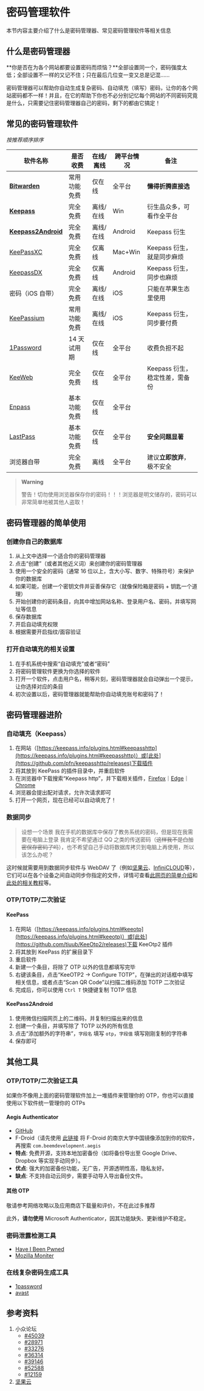 # 密码管理软件

本节内容主要介绍了什么是密码管理器、常见密码管理软件等相关信息

## 什么是密码管理器

**你是否在为各个网站都要设置密码而烦恼？**全部设置同一个，密码强度太低；全部设置不一样的又记不住；只在最后几位变一变又总是记混……

密码管理器可以帮助你自动生成复杂密码、自动填充（填写）密码，让你的各个网站密码都不一样！并且，在它的帮助下你也不必分别记忆每个网站的不同密码究竟是什么，只需要记住密码管理器自己的密码，剩下的都由它搞定！

## 常见的密码管理软件

_按推荐顺序排序_

| 软件名称                                                                              | 是否收费      | 在线/离线 | 跨平台情况 | 备注                                    |
| ------------------------------------------------------------------ | ------------ | --------- | ---------- | ------------------------------ |
| [**Bitwarden**](https://bitwarden.com/)                                     | 常用功能免费 | 仅在线     | 全平台      | **懒得折腾直接选**                 |
| [**Keepass**](https://keepass.info/)                                         | 完全免费      | 离线/在线 | Win          | 衍生品众多，可看作全平台         |
| [**Keepass2Android**](https://github.com/PhilippC/keepass2android) | 完全免费      | 离线/在线 | Android     | Keepass 衍生                         |
| [KeePassXC](https://keepassxc.org/)                                          | 完全免费      | 仅离线     | Mac+Win     | Keepass 衍生，就是同步麻烦      |
| [KeepassDX](https://www.keepassdx.com/)                                     | 完全免费      | 仅离线     | Android     | Keepass 衍生，同步也麻烦         |
| 密码（iOS 自带）                                                                    | 完全免费      | 离线/在线 | iOS          | 只能在苹果生态里使用              |
| [KeePassium](https://keepassium.com/)                                        | 常用功能免费 | 离线/在线 | iOS          | Keepass 衍生，同步要付费         |
| [1Password](https://1password.com/zh-cn)                                    | 14 天试用期  | 仅在线     | 全平台      | 收费负担不起                         |
| [KeeWeb](https://keeweb.info/)                                                 | 完全免费      | 仅在线     | 全平台      | Keepass 衍生，稳定性差，需备份 |
| [Enpass](https://www.enpass.io/)                                              | 基本功能免费 | 仅在线     | 全平台      |                                          |
| [LastPass](https://www.lastpass.com/)                                        | 基本功能免费 | 仅在线     | 全平台      | **安全问题显著**                    |
| 浏览器自带                                                                            | 完全免费      | 离线        | 全平台      | 建议**立即放弃**，极不安全      |

> **Warning**
>
> 警告！切勿使用浏览器保存你的密码！！！浏览器是明文储存的，密码可以非常简单地被其他人盗取！

## 密码管理器的简单使用

### 创建你自己的数据库

1. 从上文中选择一个适合你的密码管理器
2. 点击“创建”（或者其他近义词）来创建你的密码管理器
3. 使用一个安全的密码（通常 16 位以上，含大小写、数字、特殊符号）来保护你的数据库
4. 如果可能，创建一个密钥文件并妥善保存它（就像保险箱是密码 + 钥匙一个道理）
5. 开始创建你的密码条目，向其中增加网站名称、登录用户名、密码，并填写网址等信息
6. 保存数据库
7. 开启自动填充权限
8. 根据需要开启指纹/面容验证

### 打开自动填充的相关设置

1. 在手机系统中搜索“自动填充”或者“密码”
2. 将密码管理软件更换为你选择的软件
3. 打开一个软件，点击用户名，稍等片刻，密码管理器就会自动弹出一个提示，让你选择对应的条目
4. 初次设置以后，密码管理器就能帮助你自动填充账号和密码了！

## 密码管理器进阶

### 自动填充（Keepass）

1. 在网站（[https://keepass.info/plugins.html#keepasshttp](https://keepass.info/plugins.html#keepasshttp)）或[此处](https://github.com/pfn/keepasshttp/releases)下载插件
2. 将其放到 KeePass 的插件目录中，并重启软件
3. 在浏览器中下载搜索“Keepass http”，并下载相关插件，[Firefox](https://addons.mozilla.org/zh-CN/firefox/addon/keepasshttp-connector/)｜[Edge](https://microsoftedge.microsoft.com/addons/detail/jnhjknbfnclancjpknceboifoegiompf)｜[Chrome](https://chrome.google.com/webstore/detail/chromeipass/ompiailgknfdndiefoaoiligalphfdae?hl=en)
4. 浏览器会提出配对请求，允许次请求即可
5. 打开一个网页，现在已经可以自动填充了！

### 数据同步

> 设想一个场景
> 我在手机的数据库中保存了教务系统的密码，但是现在我需要在电脑上登录
> 我肯定不希望通过 QQ 之类的传送密码（~~这样我不是白加密保存密码了吗~~），也不希望自己手动将数据库拷贝到电脑上再使用，所以该怎么办呢？

这时候就需要用到数据同步软件与 WebDAV 了（例如[坚果云](https://www.jianguoyun.com/)、[InfiniCLOUD](https://infini-cloud.net/en/)等），它们可以在各个设备之间自动同步你指定的文件，详情可查看[此网页的简单介绍](https://help.jianguoyun.com/?p=3348)和[此处的相关教程](https://help.jianguoyun.com/?p=2064)等。

### OTP/TOTP/二次验证

#### KeePass

1. 在网站（[https://keepass.info/plugins.html#keeotp](https://keepass.info/plugins.html#keeotp)）或[此处](https://github.com/tiuub/KeeOtp2/releases)下载 KeeOtp2 插件
2. 将其放到 KeePass 的扩展目录下
3. 重启软件
4. 新建一个条目，将除了 OTP 以外的信息都填写完毕
5. 右键该条目，点击“KeeOTP2 -> Configure TOTP”，在弹出的对话框中填写相关信息，或者点击“Scan QR Code”以扫描二维码添加 TOTP 二次验证
6. 完成后，你可以使用 `Ctrl T` 快捷键复制 TOTP 信息

#### KeePass2Android

1. 使用微信扫描网页上的二维码，并复制扫描出来的信息
2. 创建一个条目，并填写除了 TOTP 以外的所有信息
3. 点击“添加额外的字符串”，`字段名` 填写 `otp`，`字段值` 填写刚刚复制的字符串
4. 保存即可

## 其他工具

### OTP/TOTP/二次验证工具

如果你不像用上面的密码管理软件加上一堆插件来管理你的 OTP，你也可以直接使用以下软件统一管理你的 OTPs

#### Aegis Authenticator

- [GitHub](https://github.com/beemdevelopment/Aegis)
- F-Droid（请先使用 [此链接](https://mirror.nju.edu.cn/fdroid/repo/?fingerprint=43238D512C1E5EB2D6569F4A3AFBF5523418B82E0A3ED1552770ABB9A9C9CCAB) 将 F-Droid 的南京大学中国镜像添加到你的软件，再搜索 `com.beemdevelopment.aegis`
- **特点**: 免费开源，支持本地加密备份（如将备份导出至 Google Drive、Dropbox 等实现手动同步）。
- **优点**: 强大的加密备份功能，无广告，开源透明性高，隐私友好。
- **缺点**: 不支持自动云同步，需要手动导入导出备份文件。

#### 其他 OTP

敬请参考网络攻略以及应用商店下载量和评价，不在此过多推荐

此外，**请勿使用** Microsoft Authenticator，因其功能缺失、更新维护不稳定。

### 密码泄露检测工具

- [Have I Been Pwned](https://haveibeenpwned.com/)
- [Mozilla Moniter](https://monitor.mozilla.org/)

### 在线复杂密码生成工具

- [1password](https://1password.com/zh-cn/password-generator)
- [avast](https://www.avast.com/zh-cn/random-password-generator#pc)

## 参考资料

1. 小众论坛
    - [#45039](https://meta.appinn.net/t/topic/45039)
    - [#28971](https://meta.appinn.net/t/topic/28971)
    - [#33276](https://meta.appinn.net/t/topic/33276)
    - [#36314](https://meta.appinn.net/t/topic/36314)
    - [#39146](https://meta.appinn.net/t/topic/39146)
    - [#52588](https://meta.appinn.net/t/topic/52588)
    - [#12159](https://meta.appinn.net/t/topic/12159)
2. [坚果云](https://www.jianguoyun.com/)
